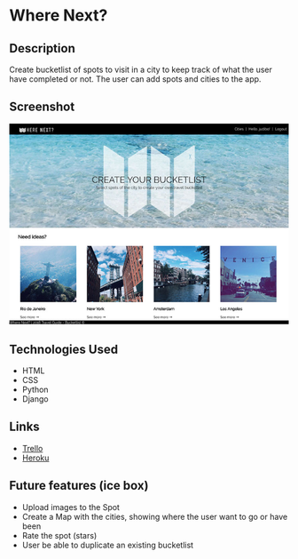 # Where Next? 

## Description
Create bucketlist of spots to visit in a city to keep track of what the user have completed or not.
The user can add spots and cities to the app.

## Screenshot
 ![ScreenShot](img/wherenext.jpg)

## Technologies Used
 * HTML
 * CSS
 * Python
 * Django

 ## Links
 * [Trello](https://trello.com/b/uayxi3mD/travel-guide-bucketlist)
* [Heroku](#) 

## Future features (ice box)
 * Upload images to the Spot
 * Create a Map with the cities, showing where the user want to go or have been
 * Rate the spot (stars)
 * User be able to duplicate an existing bucketlist